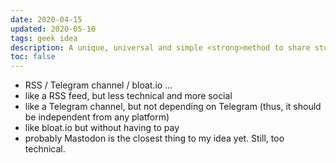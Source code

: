 ```yaml
---
date: 2020-04-15
updated: 2020-05-10
tags: geek idea
description: A unique, universal and simple <strong>method to share stuff</strong>
toc: false
---
```

- RSS / Telegram channel / bloat.io … 
- like a RSS feed, but less technical and more social
- like a Telegram channel, but not depending on Telegram (thus, it should be independent from any platform)
- like bloat.io but without having to pay
- probably Mastodon is the closest thing to my idea yet. Still, too technical.